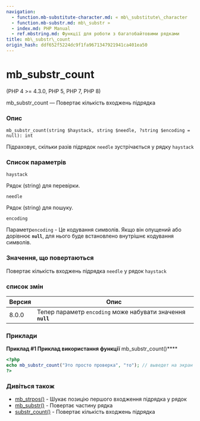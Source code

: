 ```yaml
---
navigation:
  - function.mb-substitute-character.md: « mb\_substitute\_character
  - function.mb-substr.md: mb\_substr »
  - index.md: PHP Manual
  - ref.mbstring.md: Функції для роботи з багатобайтовими рядками
title: mb\_substr\_count
origin_hash: ddf652f5224dc9f1fa9671347921941ca401ea50
---
```

# mb\_substr\_count

(PHP 4 >= 4.3.0, PHP 5, PHP 7, PHP 8)

mb\_substr\_count — Повертає кількість входжень підрядка

### Опис

```methodsynopsis
mb_substr_count(string $haystack, string $needle, ?string $encoding = null): int
```

Підраховує, скільки разів підрядок `needle` зустрічається у рядку `haystack`

### Список параметрів

`haystack`

Рядок (string) для перевірки.

`needle`

Рядок (string) для пошуку.

`encoding`

Параметр`encoding` - Це кодування символів. Якщо він опущений або дорівнює **`null`**, для нього буде встановлено внутрішнє кодування символів.

### Значення, що повертаються

Повертає кількість входжень підрядка `needle` у рядок `haystack`

### список змін

| Версия | Опис |
| --- | --- |
| 8.0.0 | Тепер параметр `encoding` може набувати значення **`null`** |

### Приклади

**Приклад #1 Приклад використання функції** mb\_substr\_count()\*\*\*\*

```php
<?php
echo mb_substr_count("Это просто проверка", "то"); // выведет на экран 2
?>
```

### Дивіться також

-   [mb\_strpos()](function.mb-strpos.md) \- Шукає позицію першого входження підрядка у рядок
-   [mb\_substr()](function.mb-substr.md) \- Повертає частину рядка
-   [substr\_count()](function.substr-count.md) \- Повертає кількість входжень підрядка
